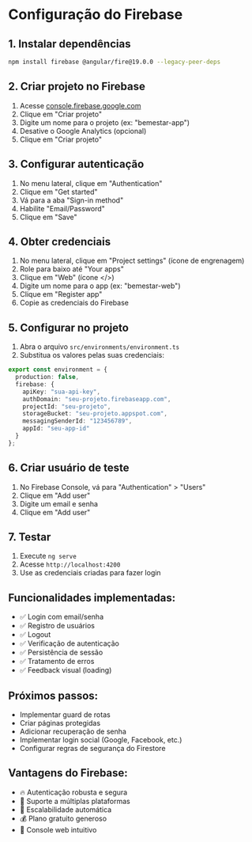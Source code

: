 # Configuração do Firebase

## 1. Instalar dependências
```bash
npm install firebase @angular/fire@19.0.0 --legacy-peer-deps
```

## 2. Criar projeto no Firebase
1. Acesse [console.firebase.google.com](https://console.firebase.google.com)
2. Clique em "Criar projeto"
3. Digite um nome para o projeto (ex: "bemestar-app")
4. Desative o Google Analytics (opcional)
5. Clique em "Criar projeto"

## 3. Configurar autenticação
1. No menu lateral, clique em "Authentication"
2. Clique em "Get started"
3. Vá para a aba "Sign-in method"
4. Habilite "Email/Password"
5. Clique em "Save"

## 4. Obter credenciais
1. No menu lateral, clique em "Project settings" (ícone de engrenagem)
2. Role para baixo até "Your apps"
3. Clique em "Web" (ícone </>)
4. Digite um nome para o app (ex: "bemestar-web")
5. Clique em "Register app"
6. Copie as credenciais do Firebase

## 5. Configurar no projeto
1. Abra o arquivo `src/environments/environment.ts`
2. Substitua os valores pelas suas credenciais:
```typescript
export const environment = {
  production: false,
  firebase: {
    apiKey: "sua-api-key",
    authDomain: "seu-projeto.firebaseapp.com",
    projectId: "seu-projeto",
    storageBucket: "seu-projeto.appspot.com",
    messagingSenderId: "123456789",
    appId: "seu-app-id"
  }
};
```

## 6. Criar usuário de teste
1. No Firebase Console, vá para "Authentication" > "Users"
2. Clique em "Add user"
3. Digite um email e senha
4. Clique em "Add user"

## 7. Testar
1. Execute `ng serve`
2. Acesse `http://localhost:4200`
3. Use as credenciais criadas para fazer login

## Funcionalidades implementadas:
- ✅ Login com email/senha
- ✅ Registro de usuários
- ✅ Logout
- ✅ Verificação de autenticação
- ✅ Persistência de sessão
- ✅ Tratamento de erros
- ✅ Feedback visual (loading)

## Próximos passos:
- Implementar guard de rotas
- Criar páginas protegidas
- Adicionar recuperação de senha
- Implementar login social (Google, Facebook, etc.)
- Configurar regras de segurança do Firestore

## Vantagens do Firebase:
- 🔥 Autenticação robusta e segura
- 📱 Suporte a múltiplas plataformas
- 🚀 Escalabilidade automática
- 💰 Plano gratuito generoso
- 🔧 Console web intuitivo 